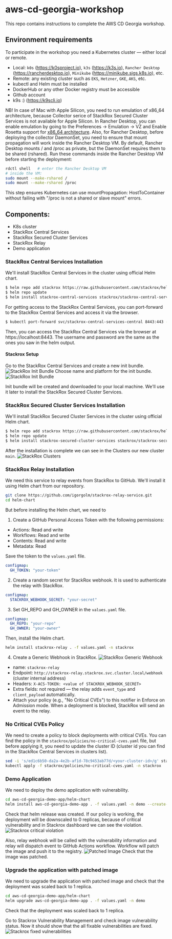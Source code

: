 # aws-cd-georgia-workshop
This repo contains instructions to complete the AWS CD Georgia workshop.

## Environment requirements

To participate in the workshop you need a Kubernetes cluster — either local or remote.

- Local: `k0s` (https://k0sproject.io), `k3s` (https://k3s.io), `Rancher Desktop` (https://rancherdesktop.io), `Minikube` (https://minikube.sigs.k8s.io), etc.
- Remote: any existing cluster such as `EKS`, `Hetzner`, `GKE`, `AKS`, etc.
- kubectl and Helm must be installed
- DockerHub or any other Docker registry must be accessible
- Github account
- k9s :) (https://k9scli.io)

NB! In case of Mac with Apple Silicon, you need to run emulation of x86_64 architecture, because Collector serice of StackRox Secured Cluster Services is not available for Apple Silicon.
In Rancher Desktop, you can enable emulation by going to the Preferences -> Emulation -> VZ and Enable Rosetta support for [x86_64 architecture](https://docs.rancherdesktop.io/ui/preferences/virtual-machine/emulation/). Also, for Rancher Desktop, before deploying the collector DaemonSet, you need to ensure that mount propagation will work inside the Rancher Desktop VM. By default, Rancher Desktop mounts / and /proc as private, but the DaemonSet requires them to be shared (rshared). Run these commands inside the Rancher Desktop VM before starting the deployment:
```bash
rdctl shell   # enter the Rancher Desktop VM
# inside the VM:
sudo mount --make-rshared /
sudo mount --make-rshared /proc
```
This step ensures Kubernetes can use mountPropagation: HostToContainer without failing with "/proc is not a shared or slave mount" errors.

## Components:
- K8s cluster
- StackRox Central Services
- StackRox Secured Cluster Services
- StackRox Relay
- Demo application


### StackRox Central Services Installation
We'll install StackRox Central Services in the cluster using official Helm chart.

```bash
$ helm repo add stackrox https://raw.githubusercontent.com/stackrox/helm-charts/main/opensource/
$ helm repo update
$ helm install stackrox-central-services stackrox/stackrox-central-services -f stackrox/central-services/values.yaml -n stackrox --create-namespace --version 400.8.4
```
For getting access to the StackRox Central Services, you can port-forward to the StackRox Central Services and access it via the browser.
```bash
$ kubectl port-forward svc/stackrox-central-services-central 8443:443 -n stackrox
```
Then, you can access the StackRox Central Services via the browser at https://localhost:8443. The username and password are the same as the ones you saw in the helm output.

#### Stackrox Setup
Go to the StackRox Central Services and create a new init bundle.
![StackRox Init Bundle](images/stackrox-init-bundle.png)
Choose name and platform for the init bundle.
![StackRox Init Bundle](images/stackrox-create-bundle.png)

Init bundle will be created and downloaded to your local machine. We'll use it later to install the StackRox Secured Cluster Services.

### StackRox Secured Cluster Services Installation
We'll install StackRox Secured Cluster Services in the cluster using official Helm chart.

```bash
$ helm repo add stackrox https://raw.githubusercontent.com/stackrox/helm-charts/main/opensource/
$ helm repo update
$ helm install stackrox-secured-cluster-services stackrox/stackrox-secured-cluster-services -f stackrox/secured-cluster-services/values.yaml  -f stackrox/secured-cluster-services/values-init-bundle.yaml -n stackrox --version 400.8.4
```

After the installation is complete we can see in the Clusters our new cluster `main`.
![StackRox Clusters](images/stackrox-clusters.png)

### StackRox Relay Installation
We need this service to relay events from StackRox to GitHub. We'll install it using Helm chart from our repository.
```bash
git clone https://github.com/igorgolm/stackrox-relay-service.git
cd helm-chart
```
But before installing the Helm chart, we need to
1. Create a GitHub Personal Access Token with the following permissions:
- Actions: Read and write
- Workflows: Read and write
- Contents: Read and write
- Metadata: Read

Save the token to the `values.yaml` file.
```yaml
configmap:
  GH_TOKEN: "your-token"
```

2. Create a random secret for StackRox webhook. It is used to authenticate the relay with StackRox.
```yaml
configmap:
  STACKROX_WEBHOOK_SECRET: "your-secret"
```
3. Set GH_REPO and GH_OWNER in the `values.yaml` file.
```yaml
configmap:
  GH_REPO: "your-repo"
  GH_OWNER: "your-owner"
```

Then, install the Helm chart.
```bash
helm install stackrox-relay . -f values.yaml -n stackrox
```

4. Create a Generic Webhook in StackRox.
![StackRox Generic Webhook](images/stackrox-generic-webhook.png)
- name: `stackrox-relay`
- Endpoint: `http://stackrox-relay.stackrox.svc.cluster.local/webhook` (cluster internal address)
- Headers: `X-ACS-TOKEN: <value of STACKROX_WEBHOOK_SECRET>`
- Extra fields: not required — the relay adds `event_type` and `client_payload` automatically.
- Attach your policy (e.g., "No Critical CVEs") to this notifier in Enforce on Admission mode. When a deployment is blocked, StackRox will send an event to the relay.

### No Critical CVEs Policy
We need to create a policy to block deployments with critical CVEs. You can find the policy in the `stackrox/policies/no-critical-cves.yaml` file, but before applying it, you need to update the cluster ID (cluster id you can find in the StackRox Central Services in clusters list).
```bash
sed -i 's/ed1c6b50-da2a-4e2b-af1d-78c9453ab77d/<your-cluster-id>/g' stackrox/policies/no-critical-cves.yaml
kubectl apply -f stackrox/policies/no-critical-cves.yaml -n stackrox
```

### Demo Application
We need to deploy the demo application with vulnerability.
```bash
cd aws-cd-georgia-demo-app/helm-chart
helm install aws-cd-georgia-demo-app . -f values.yaml -n demo --create-namespace
```

Check that helm release was created.
If our policy is working, the deployment will be downscaled to 0 replicas, because of critical vulnerability and in Stackrox dashboard we can see the violation.
![Stackrox critical violation](images/stackrox-policy-violations.png)

Also, relay webhook will be called with the vulnerability information and relay will dispatch event to GitHub Actions workflow. Workflow will patch the image and push it to the registry.
![Patched Image](images/github-patched-image.png)
Check that the image was patched.

### Upgrade the application with patched image
We need to upgrade the application with patched image and check that the deployment was scaled back to 1 replica.
```bash
cd aws-cd-georgia-demo-app/helm-chart
helm upgrade aws-cd-georgia-demo-app . -f values.yaml -n demo
```

Check that the deployment was scaled back to 1 replica.

Go to Stackrox Vulnerability Management and check image vulnerability status. Now it should show that the all fixable vulnerabilities are fixed.
![Stackrox fixed vulnerabilities](images/stackrox-image-fixed.png)
